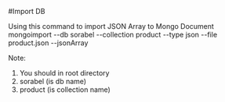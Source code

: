 #Import DB

Using this command to import JSON Array to Mongo Document
mongoimport --db sorabel --collection product --type json --file product.json --jsonArray

Note:
1. You should in root directory
2. sorabel (is db name)
3. product (is collection name)